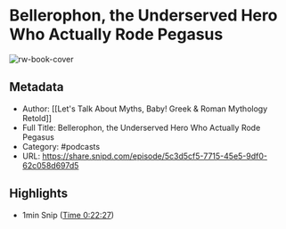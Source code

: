 # Bellerophon, the Underserved Hero Who Actually Rode Pegasus

![rw-book-cover](https://wsrv.nl/?url=https%3A%2F%2Fassets.pippa.io%2Fshows%2F67a1934c95d7c2516aeb49a7%2Fshow-cover.jpg&w=100&h=100)

## Metadata
- Author: [[Let's Talk About Myths, Baby! Greek & Roman Mythology Retold]]
- Full Title: Bellerophon, the Underserved Hero Who Actually Rode Pegasus
- Category: #podcasts
- URL: https://share.snipd.com/episode/5c3d5cf5-7715-45e5-9df0-62c058d697d5

## Highlights
- 1min Snip ([Time 0:22:27](https://share.snipd.com/snip/000608f0-c418-438b-923a-69d9baa7ccdc))
